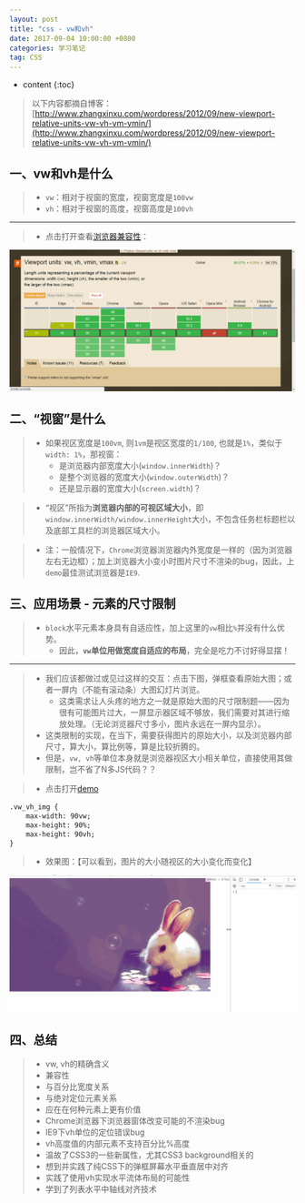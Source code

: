 ```yaml
---
layout: post
title: "css - vw和vh"
date: 2017-09-04 10:00:00 +0800 
categories: 学习笔记
tag: CSS
---
```

* content
{:toc}

> 以下内容都摘自博客：[http://www.zhangxinxu.com/wordpress/2012/09/new-viewport-relative-units-vw-vh-vm-vmin/](http://www.zhangxinxu.com/wordpress/2012/09/new-viewport-relative-units-vw-vh-vm-vmin/)  

<!-- more -->

## 一、vw和vh是什么

> * `vw`：相对于视窗的宽度，视窗宽度是`100vw`   
> * `vh`：相对于视窗的高度，视窗高度是`100vh`

---

> * 点击打开查看[浏览器兼容性](https://caniuse.com/#feat=viewport-units)：

![vwvh](/styles/images/css/unit/unit-01.png)

## 二、“视窗”是什么

> * 如果视区宽度是`100vm`, 则`1vm`是视区宽度的`1/100`, 也就是`1%`，类似于`width: 1%`，那视窗：
>    * 是浏览器内部宽度大小(`window.innerWidth`)？
>    * 是整个浏览器的宽度大小(`window.outerWidth`)？
>    * 还是显示器的宽度大小(`screen.width`)？
    
> * “视区”所指为**浏览器内部的可视区域大小**，即`window.innerWidth/window.innerHeight`大小，不包含任务栏标题栏以及底部工具栏的浏览器区域大小。

> * 注：一般情况下，`Chrome`浏览器浏览器内外宽度是一样的（因为浏览器左右无边框）；加上浏览器大小变小时图片尺寸不渲染的bug，因此，上`demo`最佳测试浏览器是`IE9`. 

## 三、应用场景 - 元素的尺寸限制

> * `block`水平元素本身具有自适应性，加上这里的`vw`相比`%`并没有什么优势。
>    * 因此，**`vw`单位用做宽度自适应的布局**，完全是吃力不讨好得显摆！

---

> * 我们应该都做过或见过这样的交互：点击下图，弹框查看原始大图；或者一屏内（不能有滚动条）大图幻灯片浏览。
>    * 这类需求让人头疼的地方之一就是原始大图的尺寸限制题——因为很有可能图片过大，一屏显示器区域不够放，我们需要对其进行缩放处理。（无论浏览器尺寸多小，图片永远在一屏内显示）。
> * 这类限制的实现，在当下，需要获得图片的原始大小，以及浏览器内部尺寸，算大小，算比例等，算是比较折腾的。
> * 但是，`vw, vh`等单位本身就是浏览器视区大小相关单位，直接使用其做限制，岂不省了N多JS代码？？

> * 点击打开[demo](/effects/demo/css/unit/vhvw/eg1.html)

```
.vw_vh_img {
    max-width: 90vw;
    max-height: 90%;
    max-height: 90vh;
}
```

> * 效果图：【可以看到，图片的大小随视区的大小变化而变化】

![vwvh](/effects/images/css/unit/unit-01.gif)


## 四、总结

> * vw, vh的精确含义
> * 兼容性
> * 与百分比宽度关系
> * 与绝对定位元素关系
> * 应在在何种元素上更有价值
> * Chrome浏览器下浏览器窗体改变可能的不渲染bug
> * IE9下vh单位的定位错误bug
> * vh高度值的内部元素不支持百分比%高度
> * 温故了CSS3的一些新属性，尤其CSS3 background相关的
> * 想到并实践了纯CSS下的弹框屏幕水平垂直居中对齐
> * 实践了使用vh实现水平流体布局的可能性
> * 学到了列表水平中轴线对齐技术
